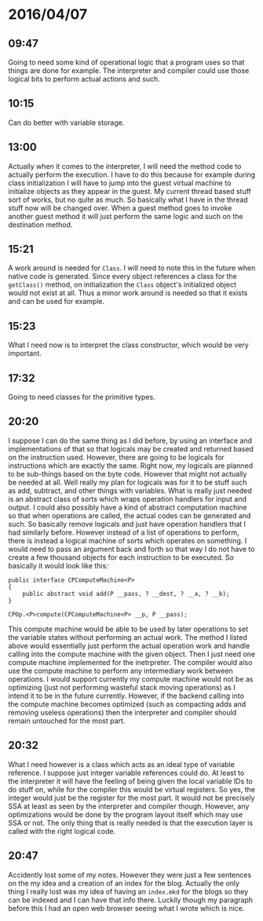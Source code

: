 # 2016/04/07

## 09:47

Going to need some kind of operational logic that a program uses so that things
are done for example. The interpreter and compiler could use those logical
bits to perform actual actions and such.

## 10:15

Can do better with variable storage.

## 13:00

Actually when it comes to the interpreter, I will need the method code to
actually perform the execution. I have to do this because for example during
class initialization I will have to jump into the guest virtual machine to
initialize objects as they appear in the guest. My current thread based stuff
sort of works, but no quite as much. So basically what I have in the thread
stuff now will be changed over. When a guest method goes to invoke another
guest method it will just perform the same logic and such on the destination
method.

## 15:21

A work around is needed for `Class`. I will need to note this in the future
when native code is generated. Since every object references a class for the
`getClass()` method, on initialization the `Class` object's initialized
object would not exist at all. Thus a minor work around is needed so that it
exists and can be used for example.

## 15:23

What I need now is to interpret the class constructor, which would be very
important.

## 17:32

Going to need classes for the primitive types.

## 20:20

I suppose I can do the same thing as I did before, by using an interface and
implementations of that so that logicals may be created and returned based on
the instruction used. However, there are going to be logicals for instructions
which are exactly the same. Right now, my logicals are planned to be sub-things
based on the byte code. However that might not actually be needed at all. Well
really my plan for logicals was for it to be stuff such as add, subtract, and
other things with variables. What is really just needed is an abstract class
of sorts which wraps operation handlers for input and output. I could also
possibly have a kind of abstract computation machine so that when operations
are called, the actual codes can be generated and such. So basically remove
logicals and just have operation handlers that I had similarly before. However
instead of a list of operations to perform, there is instead a logical machine
of sorts which operates on something. I would need to pass an argument back
and forth so that way I do not have to create a few thousand objects for each
instruction to be executed. So basically it would look like this:

	public interface CPComputeMachine<P>
	{
		public abstract void add(P __pass, ? __dest, ? __a, ? __b);
	}
	
	CPOp.<P>compute(CPComputeMachine<P> __p, P __pass);

This compute machine would be able to be used by later operations to set the
variable states without performing an actual work. The method I listed above
would essentially just perform the actual operation work and handle calling
into the compute machine with the given object. Then I just need one compute
machine implemented for the inetrpreter. The compiler would also use the
compute machine to perform any intermediary work between operations. I would
support currently my compute machine would not be as optimizing (just not
performing wasteful stack moving operations) as I intend it to be in the future
currently. However, if the backend calling into the compute machine becomes
optimized (such as compacting adds and removing useless operations) then the
interpreter and compiler should remain untouched for the most part.

## 20:32

What I need however is a class which acts as an ideal type of variable
reference. I suppose just integer variable references could do. At least to the
interpreter it will have the feeling of being given the local variable IDs to
do stuff on, while for the compiler this would be virtual registers. So yes,
the integer would just be the register for the most part. It would not be
precisely SSA at least as seen by the interpreter and compiler though. However,
any optimizations would be done by the program layout itself which may use SSA
or not. The only thing that is really needed is that the execution layer is
called with the right logical code.

## 20:47

Accidently lost some of my notes. However they were just a few sentences on
the my idea and a creation of an index for the blog. Actually the only thing
I really lost was my idea of having an `index.mkd` for the blogs so they can be
indexed and I can have that info there. Luckily though my paragraph before this
I had an open web browser seeing what I wrote which is nice.

